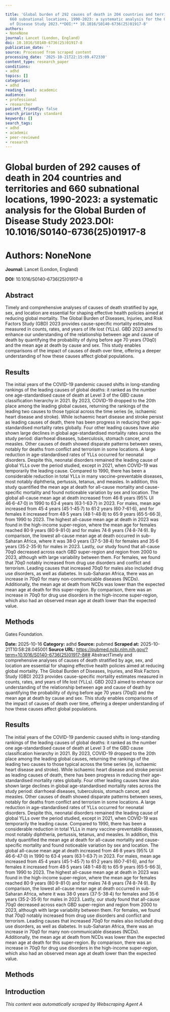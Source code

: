 ```yaml
---

title: 'Global burden of 292 causes of death in 204 countries and territories and
  660 subnational locations, 1990-2023: a systematic analysis for the Global Burden
  of Disease Study 2023.**DOI:** 10.1016/S0140-6736(25)01917-8'
authors:
- NoneNone
journal: Lancet (London, England)
doi: 10.1016/S0140-6736(25)01917-8
publication_date: ''
source: Processed from scraped content
processing_date: '2025-10-21T22:15:09.472330'
content_type: research_paper
conditions:
- adhd
topics: []
categories:
- adhd
reading_level: academic
audience:
- professional
- researcher
patient_friendly: false
search_priority: standard
keywords: []
search_tags:
- adhd
- academic
- peer-reviewed
- research
---
```




# Global burden of 292 causes of death in 204 countries and territories and 660 subnational locations, 1990-2023: a systematic analysis for the Global Burden of Disease Study 2023.**DOI:** 10.1016/S0140-6736(25)01917-8

# **Authors:** NoneNone

**Journal:** Lancet (London, England)

**DOI:** 10.1016/S0140-6736(25)01917-8

## Abstract

Timely and comprehensive analyses of causes of death stratified by age, sex, and location are essential for shaping effective health policies aimed at reducing global mortality. The Global Burden of Diseases, Injuries, and Risk Factors Study (GBD) 2023 provides cause-specific mortality estimates measured in counts, rates, and years of life lost (YLLs). GBD 2023 aimed to enhance our understanding of the relationship between age and cause of death by quantifying the probability of dying before age 70 years (70q0) and the mean age at death by cause and sex. This study enables comparisons of the impact of causes of death over time, offering a deeper understanding of how these causes affect global populations.
## Results
The initial years of the COVID-19 pandemic caused shifts in long-standing rankings of the leading causes of global deaths: it ranked as the number one age-standardised cause of death at Level 3 of the GBD cause classification hierarchy in 2021. By 2023, COVID-19 dropped to the 20th place among the leading global causes, returning the rankings of the leading two causes to those typical across the time series (ie, ischaemic heart disease and stroke). While ischaemic heart disease and stroke persist as leading causes of death, there has been progress in reducing their age-standardised mortality rates globally. Four other leading causes have also shown large declines in global age-standardised mortality rates across the study period: diarrhoeal diseases, tuberculosis, stomach cancer, and measles. Other causes of death showed disparate patterns between sexes, notably for deaths from conflict and terrorism in some locations. A large reduction in age-standardised rates of YLLs occurred for neonatal disorders. Despite this, neonatal disorders remained the leading cause of global YLLs over the period studied, except in 2021, when COVID-19 was temporarily the leading cause. Compared to 1990, there has been a considerable reduction in total YLLs in many vaccine-preventable diseases, most notably diphtheria, pertussis, tetanus, and measles. In addition, this study quantified the mean age at death for all-cause mortality and cause-specific mortality and found noticeable variation by sex and location. The global all-cause mean age at death increased from 46·8 years (95% UI 46·6-47·0) in 1990 to 63·4 years (63·1-63·7) in 2023. For males, mean age increased from 45·4 years (45·1-45·7) to 61·2 years (60·7-61·6), and for females it increased from 48·5 years (48·1-48·8) to 65·9 years (65·5-66·3), from 1990 to 2023. The highest all-cause mean age at death in 2023 was found in the high-income super-region, where the mean age for females reached 80·9 years (80·9-81·0) and for males 74·8 years (74·8-74·9). By comparison, the lowest all-cause mean age at death occurred in sub-Saharan Africa, where it was 38·0 years (37·5-38·4) for females and 35·6 years (35·2-35·9) for males in 2023. Lastly, our study found that all-cause 70q0 decreased across each GBD super-region and region from 2000 to 2023, although with large variability between them. For females, we found that 70q0 notably increased from drug use disorders and conflict and terrorism. Leading causes that increased 70q0 for males also included drug use disorders, as well as diabetes. In sub-Saharan Africa, there was an increase in 70q0 for many non-communicable diseases (NCDs). Additionally, the mean age at death from NCDs was lower than the expected mean age at death for this super-region. By comparison, there was an increase in 70q0 for drug use disorders in the high-income super-region, which also had an observed mean age at death lower than the expected value.
## Methods
Gates Foundation.

**Date:** 2025-10-16
**Category:** adhd
**Source:** pubmed
**Scraped at:** 2025-10-21T10:58:28.045001
**Source URL:** https://pubmed.ncbi.nlm.nih.gov/?term=10.1016/S0140-6736(25)01917-8## AbstractTimely and comprehensive analyses of causes of death stratified by age, sex, and location are essential for shaping effective health policies aimed at reducing global mortality. The Global Burden of Diseases, Injuries, and Risk Factors Study (GBD) 2023 provides cause-specific mortality estimates measured in counts, rates, and years of life lost (YLLs). GBD 2023 aimed to enhance our understanding of the relationship between age and cause of death by quantifying the probability of dying before age 70 years (70q0) and the mean age at death by cause and sex. This study enables comparisons of the impact of causes of death over time, offering a deeper understanding of how these causes affect global populations.
## Results
The initial years of the COVID-19 pandemic caused shifts in long-standing rankings of the leading causes of global deaths: it ranked as the number one age-standardised cause of death at Level 3 of the GBD cause classification hierarchy in 2021. By 2023, COVID-19 dropped to the 20th place among the leading global causes, returning the rankings of the leading two causes to those typical across the time series (ie, ischaemic heart disease and stroke). While ischaemic heart disease and stroke persist as leading causes of death, there has been progress in reducing their age-standardised mortality rates globally. Four other leading causes have also shown large declines in global age-standardised mortality rates across the study period: diarrhoeal diseases, tuberculosis, stomach cancer, and measles. Other causes of death showed disparate patterns between sexes, notably for deaths from conflict and terrorism in some locations. A large reduction in age-standardised rates of YLLs occurred for neonatal disorders. Despite this, neonatal disorders remained the leading cause of global YLLs over the period studied, except in 2021, when COVID-19 was temporarily the leading cause. Compared to 1990, there has been a considerable reduction in total YLLs in many vaccine-preventable diseases, most notably diphtheria, pertussis, tetanus, and measles. In addition, this study quantified the mean age at death for all-cause mortality and cause-specific mortality and found noticeable variation by sex and location. The global all-cause mean age at death increased from 46·8 years (95% UI 46·6-47·0) in 1990 to 63·4 years (63·1-63·7) in 2023. For males, mean age increased from 45·4 years (45·1-45·7) to 61·2 years (60·7-61·6), and for females it increased from 48·5 years (48·1-48·8) to 65·9 years (65·5-66·3), from 1990 to 2023. The highest all-cause mean age at death in 2023 was found in the high-income super-region, where the mean age for females reached 80·9 years (80·9-81·0) and for males 74·8 years (74·8-74·9). By comparison, the lowest all-cause mean age at death occurred in sub-Saharan Africa, where it was 38·0 years (37·5-38·4) for females and 35·6 years (35·2-35·9) for males in 2023. Lastly, our study found that all-cause 70q0 decreased across each GBD super-region and region from 2000 to 2023, although with large variability between them. For females, we found that 70q0 notably increased from drug use disorders and conflict and terrorism. Leading causes that increased 70q0 for males also included drug use disorders, as well as diabetes. In sub-Saharan Africa, there was an increase in 70q0 for many non-communicable diseases (NCDs). Additionally, the mean age at death from NCDs was lower than the expected mean age at death for this super-region. By comparison, there was an increase in 70q0 for drug use disorders in the high-income super-region, which also had an observed mean age at death lower than the expected value.
## Methods
## Introduction
*This content was automatically scraped by Webscraping Agent A*